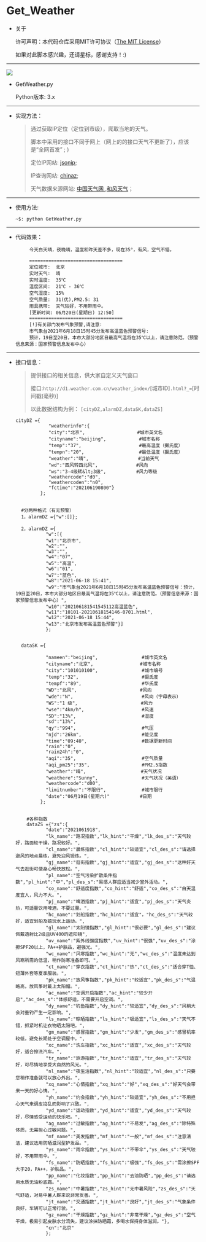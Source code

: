 
# Get_Weather
 
 * 关于
 
      许可声明：本代码仓库采用MIT许可协议（[The MIT License](https://github.com/whitejoce/Get_Weather/blob/main/LICENSE)）
 
      如果对此脚本感兴趣，还请星标，感谢支持！:)
 
* * *

<p align="left">
  <a href="https://docs.python.org/3/download.html">
    <img src="https://img.shields.io/badge/Python-3.x-green.svg">
  </a>
</p>

* GetWeather.py
 
     Python版本: 3.x

* * *

*   实现方法：

    > 通过获取IP定位（定位到市级），爬取当地的天气。
    > 
    > 脚本中采用的接口不同于网上（网上的的接口天气不更新了），应该是“全网首发”     ; )
    >
    >定位IP网站: [jsonip](http://jsonip.com);
    >
    >IP查询网站: [chinaz](http://mip.chinaz.com);
    >
    > 天气数据来源网站: [中国天气网 ](http://www.weather.com.cn/),[和风天气](https://www.qweather.com/)；

* * *

*   使用方法:
    
     `~$: python GetWeather.py`

* * *




* 代码效果：

      
           今天白天晴，夜晚晴，温度和昨天差不多，现在35°，有风，空气不错。

           ==================================
           定位城市:  北京
           实时天气:  晴
           实时温度:  35℃
           温度区间:  21℃ - 36℃
           空气湿度:  15%
           空气质量:  31(优),PM2.5: 31
           雨具携带:  天气较好，不用带雨伞。
           [更新时间: 06月20日(星期日) 12:50]
           ==================================
           [!]有关部门发布气象预警,请注意:
           市气象台2021年6月18日15时45分发布高温蓝色预警信号:
           预计，19日至20日，本市大部分地区日最高气温将在35℃以上，请注意防范。（预警信息来源：国家预警信息发布中心）
       
* * *
 * 接口信息：

   >提供接口的相关信息，供大家自定义天气窗口
   >
   > 接口:`http://d1.weather.com.cn/weather_index/`[城市ID]`.html?_=`[时间戳(毫秒)]
   >
   >以此数据结构为例：
         `[cityDZ,alarmDZ,dataSK,dataZS]`
       
       
       cityDZ ={
                   "weatherinfo":{
                   "city":"北京",                   #城市英文名
                   "cityname":"beijing",            #城市名称
                   "temp":"37",                     #最高温度（摄氏度）
                   "tempn":"20",                    #最低温度（摄氏度）
                   "weather":"晴",                  #当前天气
                   "wd":"西风转西北风",              #风向
                   "ws":"3-4级转&lt;3级",           #风力等级
                   "weathercode":"d0",
                   "weathercoden":"n0",
                   "fctime":"202106190800"}
                };
         
         
         #分两种格式（有无预警）
         1，alarmDZ ={"w":[]};
         
         2，alarmDZ ={
                  "w":[{
                  "w1":"北京市",
                  "w2":"",
                  "w3":"",
                  "w4":"07",
                  "w5":"高温",
                  "w6":"01",
                  "w7":"蓝色",
                  "w8":"2021-06-18 15:41",
                  "w9":"市气象台2021年6月18日15时45分发布高温蓝色预警信号：预计，19日至20日，本市大部分地区日最高气温将在35℃以上，请注意防范。（预警信息来源：国家预警信息发布中心）",
                  "w10":"202106181541545112高温蓝色",
                  "w11":"10101-20210618154146-0701.html",
                  "w12":"2021-06-18 15:44",
                  "w13":"北京市发布高温蓝色预警"}]
                  };

         
         dataSK ={
         
                  "nameen":"beijing",                #城市英文名
                  "cityname":"北京",                 #城市名称
                  "city":"101010100",                #城市编号
                  "temp":"32",                       #摄氏度
                  "tempf":"89",                      #华氏度
                  "WD":"北风",                       #风向
                  "wde":"N",                         #风向（字母表示）
                  "WS":"1 级",                       #风力
                  "wse":"4km/h",                     #风速
                  "SD":"13%",                        #湿度
                  "sd":"13%",
                  "qy":"994",                        #气压
                  "njd":"26km",                      #能见度
                  "time":"09:40",                    #数据更新时间
                  "rain":"0",
                  "rain24h":"0",
                  "aqi":"35",                        #空气质量
                  "aqi_pm25":"35",                   #PM2.5指数
                  "weather":"晴",                    #天气状况
                  "weathere":"Sunny",                #天气状况（英语）
                  "weathercode":"d00",
                  "limitnumber":"不限行",             #城市限行
                  "date":"06月19日(星期六)"           #日期
                };
                
           
           #各种指数
           dataZS ={"zs":{
                  "date":"2021061918",
                  "lk_name":"路况指数","lk_hint":"干燥","lk_des_s":"天气较好，路面较干燥，路况较好。",
                  "cl_name":"晨练指数","cl_hint":"较适宜","cl_des_s":"请选择避风的地点晨练，避免迎风锻炼。",
                  "gj_name":"逛街指数","gj_hint":"适宜","gj_des_s":"这种好天气去逛街可使身心畅快放松。",
                  "pl_name":"空气污染扩散条件指数","pl_hint":"中","pl_des_s":"易感人群应适当减少室外活动。",
                  "co_name":"舒适度指数","co_hint":"舒适","co_des_s":"白天温度宜人，风力不大。",
                  "pj_name":"啤酒指数","pj_hint":"适宜","pj_des_s":"天气炎热，可适量饮用啤酒，不要过量。",
                  "hc_name":"划船指数","hc_hint":"适宜"，"hc_des_s":"天气较好，适宜划船及嬉玩水上运动。",
                  "gl_name":"太阳镜指数","gl_hint":"很必要","gl_des_s":"建议佩戴透射比2级且UV400的遮阳镜",
                  "uv_name":"紫外线强度指数","uv_hint":"很强","uv_des_s":"涂擦SPF20以上，PA++护肤品，避强光。",
                  "wc_name":"风寒指数","wc_hint":"无","wc_des_s":"温度未达到风寒所需的低温，稍作防寒准备即可。",
                  "ct_name":"穿衣指数","ct_hint":"热","ct_des_s":"适合穿T恤、短薄外套等夏季服装。",
                  "pk_name":"放风筝指数","pk_hint":"较适宜","pk_des_s":"气温略高，放风筝时戴上太阳帽。",
                  "ac_name":"空调开启指数","ac_hint":"较少开启","ac_des_s":"体感舒适，不需要开启空调。",
                  "dy_name":"钓鱼指数","dy_hint":"较适宜","dy_des_s":"风稍大会对垂钓产生一定影响。",
                  "ls_name":"晾晒指数","ls_hint":"极适宜","ls_des_s":"天气不错，抓紧时机让衣物晒太阳吧。",
                  "gm_name":"感冒指数","gm_hint":"少发","gm_des_s":"感冒机率较低，避免长期处于空调屋中。",
                  "xc_name":"洗车指数","xc_hint":"适宜","xc_des_s":"天气较好，适合擦洗汽车。",
                  "tr_name":"旅游指数","tr_hint":"适宜","tr_des_s":"天气较好，可尽情地享受大自然的风光。",
                  "nl_name":"夜生活指数","nl_hint":"较适宜","nl_des_s":"只要您稍作准备就可以放心外出。",
                  "xq_name":"心情指数","xq_hint":"好","xq_des_s":"好天气会带来一天的好心情。",
                  "yh_name":"约会指数","yh_hint":"较适宜","yh_des_s":"不用担心天气来调皮捣乱而影响了兴致。",
                  "yd_name":"运动指数","yd_hint":"适宜","yd_des_s":"天气较好，尽情感受运动的快乐吧。",
                  "ag_name":"过敏指数","ag_hint":"不易发","ag_des_s":"除特殊体质，无需担心过敏问题。",
                  "mf_name":"美发指数","mf_hint":"一般","mf_des_s":"注意清洁，建议选用防晒滋润型护发品。",
                  "ys_name":"雨伞指数","ys_hint":"不带伞","ys_des_s":"天气较好，不用带雨伞。",
                  "fs_name":"防晒指数","fs_hint":"极强","fs_des_s":"需涂擦SPF大于20，PA++，护肤品。",
                  "pp_name":"化妆指数","pp_hint":"去油防晒","pp_des_s":"请选用水质无油粉底霜。",
                  "zs_name":"中暑指数","zs_hint":"无中暑风险","zs_des_s":"天气舒适，对易中暑人群来说非常友善。",
                  "jt_name":"交通指数","jt_hint":"良好","jt_des_s":"气象条件良好，车辆可以正常行驶。",
                  "gz_name":"干燥指数","gz_hint":"非常干燥","gz_des_s":"空气干燥，极易引起皮肤水分流失，建议涂抹防晒霜，多喝水保持身体滋润。"},
                  "cn":"北京"
                  };




